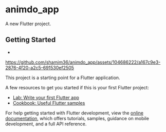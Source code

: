 # animdo_app

A new Flutter project.

## Getting Started

- 

https://github.com/shamim36/animdo_app/assets/104686222/a167c9e3-2876-4f20-a2c5-691530ef2505

This project is a starting point for a Flutter application.

A few resources to get you started if this is your first Flutter project:

- [Lab: Write your first Flutter app](https://docs.flutter.dev/get-started/codelab)
- [Cookbook: Useful Flutter samples](https://docs.flutter.dev/cookbook)

For help getting started with Flutter development, view the
[online documentation](https://docs.flutter.dev/), which offers tutorials,
samples, guidance on mobile development, and a full API reference.
